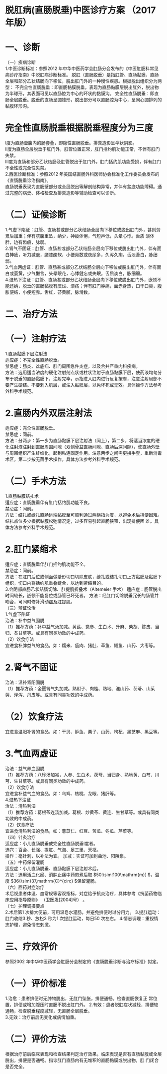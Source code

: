 # 脱肛病(直肠脱垂)中医诊疗方案 （2017 年版）  
# 一、诊断  
（一）疾病诊断  
1.中医诊断标准：参照2012 年中华中医药学会肛肠分会发布的《中医肛肠科常见病诊疗指南》中脱肛病诊断标准。 脱肛（直肠脱垂）是指肛管、直肠黏膜、直肠全层和部分乙状结肠向下移位，脱出肛门外的一种慢性疾患。根据脱出组织分为两型： 不完全性直肠脱垂：即直肠黏膜脱垂。表现为直肠黏膜层脱出肛外，脱出物为半球形，其表面可见以直肠腔为中心的环状的黏膜沟。 完全性直肠脱垂：即直肠全层脱垂。脱垂的直肠呈圆锥形，脱出部分可以直肠腔为中心，呈同心圆排列的黏膜环形沟。  
# 完全性直肠脱垂根据脱垂程度分为三度  
Ⅰ度为直肠壶腹内的肠套叠，即隐性直肠脱垂。排粪造影呈伞状阴影。  
Ⅱ度为直肠全层脱垂于肛门外，肛管位置正常，肛门括约肌功能正常，不伴有肛门失禁。  
Ⅲ度为直肠和部分乙状结肠及肛管脱出于肛门外，肛门括约肌功能受损，伴有肛门不全性或完全性失禁。  
2.西医诊断标准：参照2012 年美国结直肠外科医师协会标准化工作委员会发布的《直肠脱垂诊治指南》。  
直肠脱垂表现为直肠壁部分或全层脱出等解剖结构异常，并伴有盆底功能障碍。通过完整的病史、体格检查及排粪造影等辅助检查可以诊断。  
# （二）证候诊断  
1.气虚下陷证：肛管、直肠甚或部分乙状结肠全层向下移位或脱出肛门外，甚则劳累后加重；伴有脘腹重坠，纳少，神疲体倦，气短声低，头晕心悸。舌质 淡体胖，边有齿痕，脉弱。  
2.肾气不固证：肛管、直肠甚或部分乙状结肠全层向下移位或脱出肛门外，伴有面白神疲，听力减退，腰膝酸软，小便频数或夜尿多，久泻久痢。舌淡苔白，脉细弱。  
3.气血两虚证：肛管、直肠甚或部分乙状结肠全层向下移位或脱出肛门外，伴有面白或萎黄，少气懒言，头晕眼花，心悸健忘或失眠。舌质淡白，脉细弱。  
4.湿热下注证：肛管、直肠甚或部分乙状结肠全层向下移位或脱出肛门外，嵌顿不能还纳，脱垂的直肠黏膜有糜烂、溃疡；伴有肛门肿痛，面赤身热，口干口臭，腹胀便结，小便短赤。舌红，苔黄腻，脉滑数。  
# 二、治疗方法  
# （一）注射疗法  
1.直肠黏膜下层注射法  
适应症：不完全性直肠脱垂。  
禁忌症：肠炎、盆底疝、肛门周围急件炎症，以及合并严重内科疾病。  
方法：选用适当浓度的硬化注射剂点状或柱状注射于直肠黏膜下层，使药液均匀分布于脱垂的直肠黏膜下，注射完毕，示指进入肛内进行反复按摩，注意注射局部不要产生硬结。不要刺入肌层，或注入黏膜层，以免坏死或无效。具体操作方法参考外科手术规范。  
# 2.直肠内外双层注射法  
适应症：完全性直肠脱垂。  
禁忌症：同前。  
方法：分两步：第一步为直肠黏膜下层注射法（同上），第二步，将适当浓度的硬化注射液注射到直肠周围间隙（双侧骨盆直肠间隙、直肠后深间隙），使直肠外壁与周围组织产生纤维化，起到粘连固定作用。注意两步之间需更换手套，重新消毒术区，第二步按无菌手术操作，具体方法参考外科手术规范。  
# （二）手术方法  
1.直肠黏膜结扎术  
适应症：直肠脱垂伴有肛门括约肌功能不良。  
禁忌症：同前。  
方法：结扎或缝扎直肠远端黏膜至可顺利通过两横指为度，以避免术后排便困难。结扎点位多少根据黏膜松弛情况定，过多容易引起直肠狭窄，出现排便困 难。具体方法参考外科手术规范。  
# 2.肛门紧缩术  
适应症：直肠脱垂伴肛门括约肌功能不全。  
禁忌症：同前。  
方法：在肛门后位或侧面做菱形切口切除皮肤，缝扎或结扎切口上方黏膜及黏膜下组织，切口内将括约肌重叠缝合，以达到紧缩目的。  
3.会阴部直肠乙状结肠切除、肛提肌折叠术（Altemeier 手术） 适应症：肠管脱出时间较长，嵌顿不能复位或肠管已坏死者。 方法：经肛门切除脱垂冗长的肠管并吻合，可同时修补滑动疝及肛提肌。  
（三）辨证论治  
1.气虚下陷证  
治法：补中益气固脱  
（1）推荐方药：补中益气汤加减。黄芪、党参、生白术、升麻、柴胡、陈皮、当归、炙甘草等。或具有同类功效的中成药。  
（2）饮食疗法  
宜进食补脾益气的食品，如：糯米、瘦肉、猪肚、草鱼、鳝鱼、山药、大枣等。  
# 2.肾气不固证  
治法：温补肾阳固脱  
（1）推荐方药：金匮肾气丸加减。熟附子、肉桂、熟地、淮山药、茯苓、山茱萸、泽泻、丹皮等。或具有同类功效的中成药。  
# （2）饮食疗法  
宜进食温阳补肾的食品，如：干贝、鲈鱼、栗子、山药、枸杞、黑芝麻、黑豆等。  
# 3.气血两虚证  
治法：益气养血固脱  
（1）推荐方药：八珍汤加减，人参、生白术、茯苓、当归身、熟地黄、白芍、川芎、生甘草等。或具有同类功效的中成药。  
（2）饮食疗法  
宜进食补益气血的食品，如：乌鸡、核桃、龙眼、猪肝等。  
4.湿热下注证  
治法：清热利湿  
（1）推荐方药：葛根芩连汤加减。葛根、炒黄芩、黄连、生甘草等。或具有同类功效的中成药。  
（2）饮食疗法  
宜进食清热利湿的食品，如：薏苡仁、红豆、苦瓜、冬瓜、芹菜等。  
（四）针灸治疗  
适应症：小儿直肠脱垂或完全性直肠脱垂Ⅰ度者。  
选穴：百会、长强、提肛、气海、足三里、天枢。  
操作：毫针刺，以补法为宜。 加减：实证可加刺曲池、阳陵泉。  
（五）中药保留灌肠  
适应症：小儿直肠脱垂、直肠黏膜下层注射术后。  
方法：选用活血化瘀、消肿止痛中药煎煮后取 $50\!\sim\!100\mathrm{m}] $，温度 $36{\sim}37\,mathrm{C}^{circ} $保留灌肠。  
（六）西药对症治疗  
术后视患者体温、血常规等客观指标，对症给予抗炎治疗，具体参考《抗菌药物临床应用指导原则》 （卫医发[2004]号） 。  
（七）护理调摄要点  
2.术后第1 次排大便前，可用温皂水灌肠，并避免排便时过分用力。 3.提肛运动：肛门收缩3 秒、放松3 秒为1 次提肛运动，每日50 次左右。 4.情志调理：重视情志护理，避免情志刺激。  
# 三、疗效评价  
参照2002 年中华中医药学会肛肠分会制定的《直肠脱垂诊断与治疗标准》拟定。  
# （一）评价标准  
1.治愈：患者排便时无肿物脱出，无肛门坠胀，排便通畅。检查直肠恢复正 常位置，排便或增加腹压时直肠不脱出肛门外。 2.有效：患者脱肛症状减轻，排便较通畅，检查脱垂程度减轻，无直肠全层脱垂。  
3.无效：治疗前后无变化或病情加重。  
# （二）评价方法  
根据治疗前后临床表现和检查结果判定治疗效果。临床表现是否有直肠黏膜或全层脱出，排便是否通畅。指诊肛门直肠内有无堆积的直肠黏膜或脱出物，肛 门闭合是否完全。   